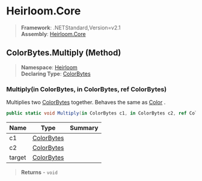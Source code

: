 # Heirloom.Core

> **Framework**: .NETStandard,Version=v2.1  
> **Assembly**: [Heirloom.Core][0]

## ColorBytes.Multiply (Method)

> **Namespace**: [Heirloom][0]  
> **Declaring Type**: [ColorBytes][1]

### Multiply(in ColorBytes, in ColorBytes, ref ColorBytes)

Multiplies two [ColorBytes][1] together. Behaves the same as [Color][2] .

```cs
public static void Multiply(in ColorBytes c1, in ColorBytes c2, ref ColorBytes target)
```

| Name   | Type            | Summary |
|--------|-----------------|---------|
| c1     | [ColorBytes][1] |         |
| c2     | [ColorBytes][1] |         |
| target | [ColorBytes][1] |         |

> **Returns** - `void`

[0]: ../../../Heirloom.Core.md
[1]: ../ColorBytes.md
[2]: ../Color.md
